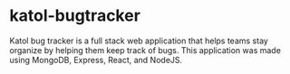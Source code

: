 # katol-bugtracker
Katol bug tracker is a full stack web application that helps teams stay organize by helping them keep track of bugs. This application was made using MongoDB, Express, React, and NodeJS.
